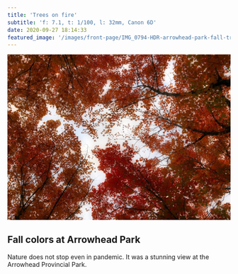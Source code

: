```yaml
---
title: 'Trees on fire'
subtitle: 'f: 7.1, t: 1/100, l: 32mm, Canon 6D'
date: 2020-09-27 18:14:33
featured_image: '/images/front-page/IMG_0794-HDR-arrowhead-park-fall-tree-1700x1300.jpeg'
---
```



![](/images/front-page/IMG_0794-HDR-arrowhead-park-fall-tree-1700x1300.jpeg)

## Fall colors at Arrowhead Park
Nature does not stop even in pandemic. It was a stunning view at the Arrowhead Provincial Park.
